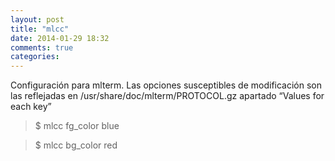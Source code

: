```yaml
---
layout: post
title: "mlcc"
date: 2014-01-29 18:32
comments: true
categories: 
---
```

Configuración para mlterm. Las opciones susceptibles de modificación son las reflejadas en /usr/share/doc/mlterm/PROTOCOL.gz apartado “Values for each key”

>$ mlcc fg_color blue

>$ mlcc bg_color red

